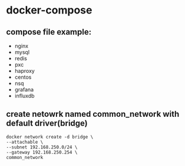 # docker-compose

## compose file example:

 - nginx
 - mysql
 - redis
 - pxc
 - haproxy
 - centos
 - nsq
 - grafana
 - influxdb

 ## create netowrk named common_network with default driver(bridge)

 ```
docker network create -d bridge \
--attachable \
--subnet 192.168.250.0/24 \
--gateway 192.168.250.254 \
common_network
 ```
